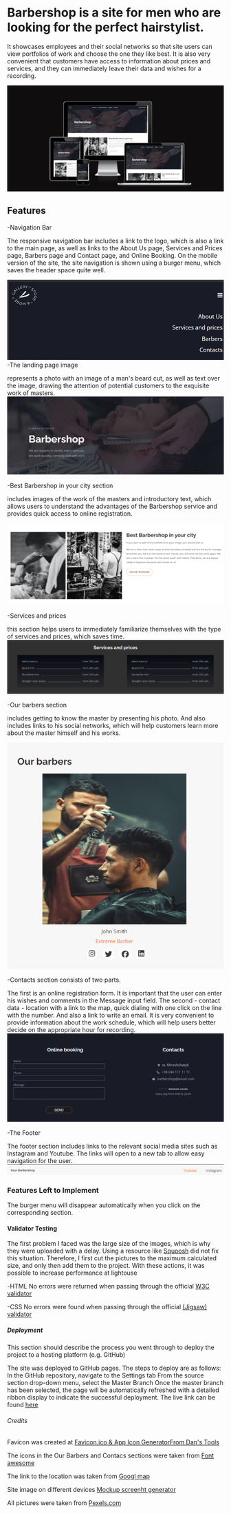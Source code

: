 # Barbershop is a site for men who are looking for the perfect hairstylist.

It showcases employees and their social networks so that site users can view portfolios of work and choose the one they like best. It is also very convenient that customers have access to information about prices and services, and they can immediately leave their data and wishes for a recording.

![An image that shows how the site looks on different devices](<Site image.png>)

## Features

-Navigation Bar

The responsive navigation bar includes a link to the logo, which is also a link to the main page, as well as links to the About Us page, Services and Prices page, Barbers page and Contact page, and Online Booking. On the mobile version of the site, the site navigation is shown using a burger menu, which saves the header space quite well.

![Navigation Bar](Navigationbar.png)
-The landing page image

represents a photo with an image of a man's beard cut, as well as text over the image, drawing the attention of potential customers to the exquisite work of masters.
![Landing page](langingpage.png)

-Best Barbershop in your city section

includes images of the work of the masters and introductory text, which allows users to understand the advantages of the Barbershop service and provides quick access to online registration.

![Barbershop section](<Barbershop section.png>)

-Services and prices

this section helps users to immediately familiarize themselves with the type of services and prices, which saves time.
![Services and prices page](Services.png)

-Our barbers section

includes getting to know the master by presenting his photo. And also includes links to his social networks, which will help customers learn more about the master himself and his works.

![Barbers section](barbers.png)

-Contacts section consists of two parts.

The first is an online registration form. It is important that the user can enter his wishes and comments in the Message input field.
The second - contact data - location with a link to the map, quick dialing with one click on the line with the number. And also a link to write an email.
It is very convenient to provide information about the work schedule, which will help users better decide on the appropriate hour for recording.
![Contacts section](contacts.png)

-The Footer

The footer section includes links to the relevant social media sites such as Instagram and Youtube. The links will open to a new tab to allow easy navigation for the user.
![Footer](footer.png)

### Features Left to Implement

The burger menu will disappear automatically when you click on the corresponding section.

#### Validator Testing

The first problem I faced was the large size of the images, which is why they were uploaded with a delay. Using a resource like [Squoosh](https://squoosh.app/) did not fix this situation. Therefore, I first cut the pictures to the maximum calculated size, and only then add them to the project. With these actions, it was possible to increase performance at lightouse

-HTML
No errors were returned when passing through the official [W3C validator](https://validator.w3.org/#validate_by_input)

-CSS
No errors were found when passing through the official [(Jigsaw) validator](https://jigsaw.w3.org/css-validator/#validate_by_input)

##### Deployment

This section should describe the process you went through to deploy the project to a hosting platform (e.g. GitHub)

The site was deployed to GitHub pages. The steps to deploy are as follows:
In the GitHub repository, navigate to the Settings tab
From the source section drop-down menu, select the Master Branch
Once the master branch has been selected, the page will be automatically refreshed with a detailed ribbon display to indicate the successful deployment.
The live link can be found [here](https://katya-semeniuk.github.io/barbershop/)

###### Credits

Favicon was created at [Favicon.ico & App Icon GeneratorFrom Dan's Tools](https://www.favicon-generator.org/)

The icons in the Our Barbers and Contacs sections were taken from [Font awesome](https://fontawesome.com/)

The link to the location was taken from [Googl map](https://maps.google.com/)

Site image on different devices [Mockup screenht generator](https://ui.dev/amiresponsive)

All pictures were taken from [Pexels.com](https://www.pexels.com/uk-ua/search/barbershop/)
